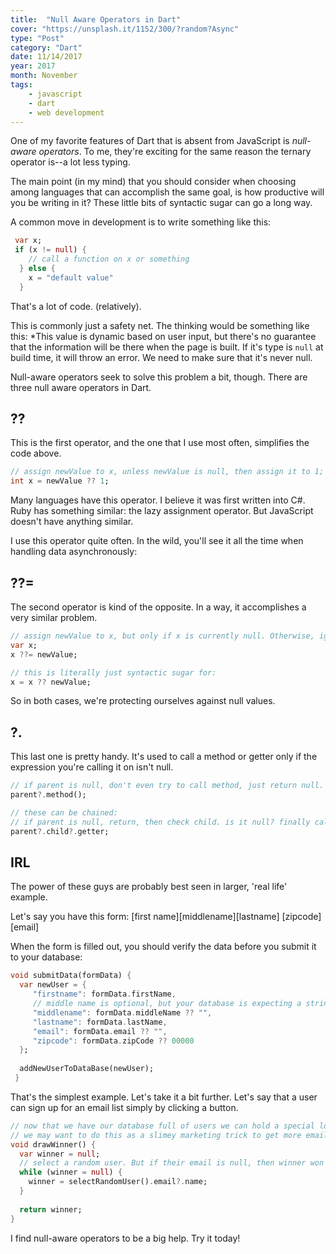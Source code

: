 ```yaml
---
title:  "Null Aware Operators in Dart"
cover: "https://unsplash.it/1152/300/?random?Async"
type: "Post" 
category: "Dart"
date: 11/14/2017
year: 2017
month: November
tags:
    - javascript
    - dart
    - web development
---
```



One of my favorite features of Dart that is absent from JavaScript is *null-aware operators*. To me, they're exciting for the same reason the ternary operator is--a lot less typing. 

The main point (in my mind) that you should consider when choosing among languages that can accomplish the same goal, is how productive will you be writing in it? These little bits of syntactic sugar can go a long way. 

A common move in development is to write something like this:

```dart
 var x; 
 if (x != null) {
    // call a function on x or something
  } else {
    x = "default value"
  }
```
That's a lot of code. (relatively). 

This is commonly just a safety net. The thinking would be something like this: *This value is dynamic based on user input, but there's no guarantee that the information will be there when the page is built. If it's type is `null` at build time, it will throw an error. We need to make sure that it's never null.

Null-aware operators seek to solve this problem a bit, though. There are three null aware operators in Dart.

## ??

This is the first operator, and the one that I use most often, simplifies the code above. 

```dart
// assign newValue to x, unless newValue is null, then assign it to 1;
int x = newValue ?? 1;
```

Many languages have this operator. I believe it was first written into C#. Ruby has something similar: the lazy assignment operator. But JavaScript doesn't have anything similar.

I use this operator quite often. In the wild, you'll see it all the time when handling data asynchronously: 

## ??=

The second operator is kind of the opposite. In a way, it accomplishes a very similar problem.

```dart
// assign newValue to x, but only if x is currently null. Otherwise, ignore.
var x; 
x ??= newValue;

// this is literally just syntactic sugar for:
x = x ?? newValue;
```

So in both cases, we're protecting ourselves against null values.

## ?.

This last one is pretty handy. It's used to call a method or getter only if the expression you're calling it on isn't null.

```dart
// if parent is null, don't even try to call method, just return null.
parent?.method();

// these can be chained:
// if parent is null, return, then check child. is it null? finally call the getter.
parent?.child?.getter;
```

## IRL

The power of these guys are probably best seen in larger, 'real life' example.

Let's say you have this form:
[first name][middlename][lastname]
[zipcode][email]

When the form is filled out, you should verify the data before you submit it to your database:
```dart
void submitData(formData) {
  var newUser = {
     "firstname": formData.firstName,
     // middle name is optional, but your database is expecting a string
     "middlename": formData.middleName ?? "",
     "lastname": formData.lastName,
     "email": formData.email ?? "",
     "zipcode": formData.zipCode ?? 00000
  };
  
  addNewUserToDataBase(newUser);
 }
```

That's the simplest example. Let's take it a bit further. Let's say that a user can sign up for an email list simply by clicking a button.


```dart
// now that we have our database full of users we can hold a special lottery for those who have given us their email address.
// we may want to do this as a slimey marketing trick to get more email addresses.
void drawWinner() {
  var winner = null;
  // select a random user. But if their email is null, then winner won't be reassigned and the loop starts over.
  while (winner = null) {
    winner = selectRandomUser().email?.name;  
  }
  
  return winner; 
} 
```

I find null-aware operators to be a big help. Try it today!